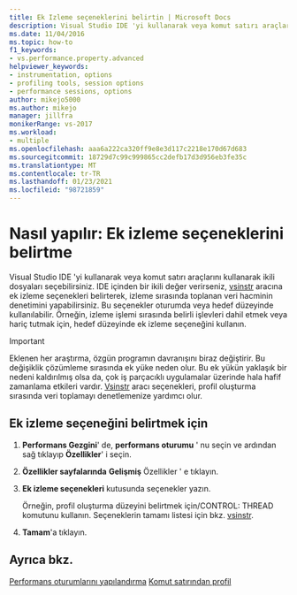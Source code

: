 ```yaml
---
title: Ek Izleme seçeneklerini belirtin | Microsoft Docs
description: Visual Studio IDE 'yi kullanarak veya komut satırı araçlarını kullanarak ikili dosyaları nasıl kullanabileceğinizi öğrenin.
ms.date: 11/04/2016
ms.topic: how-to
f1_keywords:
- vs.performance.property.advanced
helpviewer_keywords:
- instrumentation, options
- profiling tools, session options
- performance sessions, options
author: mikejo5000
ms.author: mikejo
manager: jillfra
monikerRange: vs-2017
ms.workload:
- multiple
ms.openlocfilehash: aaa6a222ca320ff9e8e3d117c2218e170d67d683
ms.sourcegitcommit: 18729d7c99c999865cc2defb17d3d956eb3fe35c
ms.translationtype: MT
ms.contentlocale: tr-TR
ms.lasthandoff: 01/23/2021
ms.locfileid: "98721859"
---
```

# <a name="how-to-specify-additional-instrumentation-options"></a>Nasıl yapılır: Ek izleme seçeneklerini belirtme

Visual Studio IDE 'yi kullanarak veya komut satırı araçlarını kullanarak ikili dosyaları seçebilirsiniz. IDE içinden bir ikili değer verirseniz, [vsinstr](../profiling/vsinstr.md) aracına ek izleme seçenekleri belirterek, izleme sırasında toplanan veri hacminin denetimini yapabilirsiniz. Bu seçenekler oturumda veya hedef düzeyinde kullanılabilir. Örneğin, izleme işlemi sırasında belirli işlevleri dahil etmek veya hariç tutmak için, hedef düzeyinde ek izleme seçeneğini kullanın.

> [!IMPORTANT]
> Eklenen her araştırma, özgün programın davranışını biraz değiştirir. Bu değişiklik çözümleme sırasında ek yüke neden olur. Bu ek yükün yaklaşık bir nedeni kaldırılmış olsa da, çok iş parçacıklı uygulamalar üzerinde hala hafif zamanlama etkileri vardır. [Vsinstr](../profiling/vsinstr.md) aracı seçenekleri, profil oluşturma sırasında veri toplamayı denetlemenize yardımcı olur.

## <a name="to-specify-additional-instrumentation-option"></a>Ek izleme seçeneğini belirtmek için

1. **Performans Gezgini**' de, **performans oturumu** ' nu seçin ve ardından sağ tıklayıp **Özellikler**' i seçin.

2. **Özellikler sayfalarında** **Gelişmiş** Özellikler ' e tıklayın.

3. **Ek izleme seçenekleri** kutusunda seçenekler yazın.

     Örneğin, profil oluşturma düzeyini belirtmek için/CONTROL: THREAD komutunu kullanın. Seçeneklerin tamamı listesi için bkz. [vsinstr](../profiling/vsinstr.md).

4. **Tamam**'a tıklayın.

## <a name="see-also"></a>Ayrıca bkz.

[Performans oturumlarını yapılandırma](../profiling/configuring-performance-sessions.md) 
 [Komut satırından profil](../profiling/using-the-profiling-tools-from-the-command-line.md)
